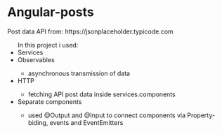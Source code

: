 # Angular-posts
<p> Post data API from:  https://jsonplaceholder.typicode.com </p>

<ul> In this project i used:
    <li> Services </li>
    <li> Observables </li>
		<ul>
        <li> asynchronous transmission of data </li>
		</ul>
	</li>
    <li> HTTP </li>
		<ul>
        <li> fetching API post data inside services.components</li>
		</ul>
    <li> Separate components </li>
	<ul>
        <li> used @Output and @Input to connect components via Property-biding, events and EventEmitters </li>
		</ul>
</ul>